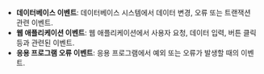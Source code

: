 - **데이터베이스 이벤트**: 데이터베이스 시스템에서 데이터 변경, 오류 또는 트랜잭션 관련 이벤트.
- **웹 애플리케이션 이벤트**: 웹 애플리케이션에서 사용자 요청, 데이터 입력, 버튼 클릭 등과 관련된 이벤트.
- **응용 프로그램 오류 이벤트**: 응용 프로그램에서 예외 또는 오류가 발생할 때의 이벤트.


